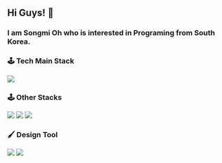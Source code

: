 ## Hi Guys! 👋

### I am Songmi Oh who is interested in Programing from South Korea.

### 🕹 Tech Main Stack

<img src="https://img.shields.io/badge/Swift-FA7343?style=flat&logo=Swift&logoColor=white"/>

### 🕹 Other Stacks

<img src="https://img.shields.io/badge/Python-3776AB?style=flat&logo=Python&logoColor=white"/> <img src="https://img.shields.io/badge/HTML-E34F26?style=flat&logo=HTML5&logoColor=white"/> <img src="https://img.shields.io/badge/CSS3-1572B6?style=flat&logo=CSS&logoColor=white"/>

### 🖌 Design Tool
<img src="https://img.shields.io/badge/Adobe Ilustrator-FF9A00?style=flat&logo=Adobe Ilustrator&logoColor=white"/>
<img src="https://img.shields.io/badge/Adobe Photoshop-31A8FF?style=flat&logo=Adobe Photoshop&logoColor=white"/>


